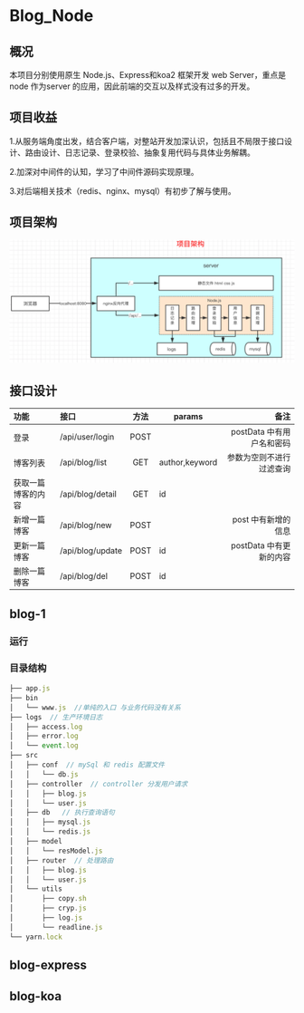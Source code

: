 # Blog_Node

## 概况

本项目分别使用原生 Node.js、Express和koa2 框架开发 web Server，重点是 node 作为server 的应用，因此前端的交互以及样式没有过多的开发。

## 项目收益
1.从服务端角度出发，结合客户端，对整站开发加深认识，包括且不局限于接口设计、路由设计、日志记录、登录校验、抽象复用代码与具体业务解耦。

2.加深对中间件的认知，学习了中间件源码实现原理。

3.对后端相关技术（redis、nginx、mysql）有初步了解与使用。

## 项目架构
![项目架构](./img/blogArchitecture.png)

## 接口设计

| 功能               | 接口             | 方法 | params         |                      备注 |
| :----------------- | :--------------- | :--: | -------------- | ------------------------: |
| 登录               | /api/user/login  | POST |                | postData 中有用户名和密码 |
| 博客列表           | /api/blog/list   | GET  | author,keyword |  参数为空则不进行过滤查询 |
| 获取一篇博客的内容 | /api/blog/detail | GET  | id             |                           |
| 新增一篇博客       | /api/blog/new    | POST |                |       post 中有新增的信息 |
| 更新一篇博客       | /api/blog/update | POST | id             |   postData 中有更新的内容 |
| 删除一篇博客       | /api/blog/del    | POST | id             |                           |



## blog-1

### 运行


### 目录结构

```js
├── app.js
├── bin
│   └── www.js  //单纯的入口 与业务代码没有关系
├── logs  // 生产环境日志
│   ├── access.log
│   ├── error.log
│   └── event.log
├── src
│   ├── conf  // mySql 和 redis 配置文件
│   │   └── db.js
│   ├── controller  // controller 分发用户请求
│   │   ├── blog.js
│   │   └── user.js
│   ├── db   // 执行查询语句
│   │   ├── mysql.js
│   │   └── redis.js
│   ├── model
│   │   └── resModel.js
│   ├── router  // 处理路由
│   │   ├── blog.js
│   │   └── user.js
│   └── utils
│       ├── copy.sh
│       ├── cryp.js
│       ├── log.js
│       └── readline.js
└── yarn.lock
```

## blog-express



## blog-koa



